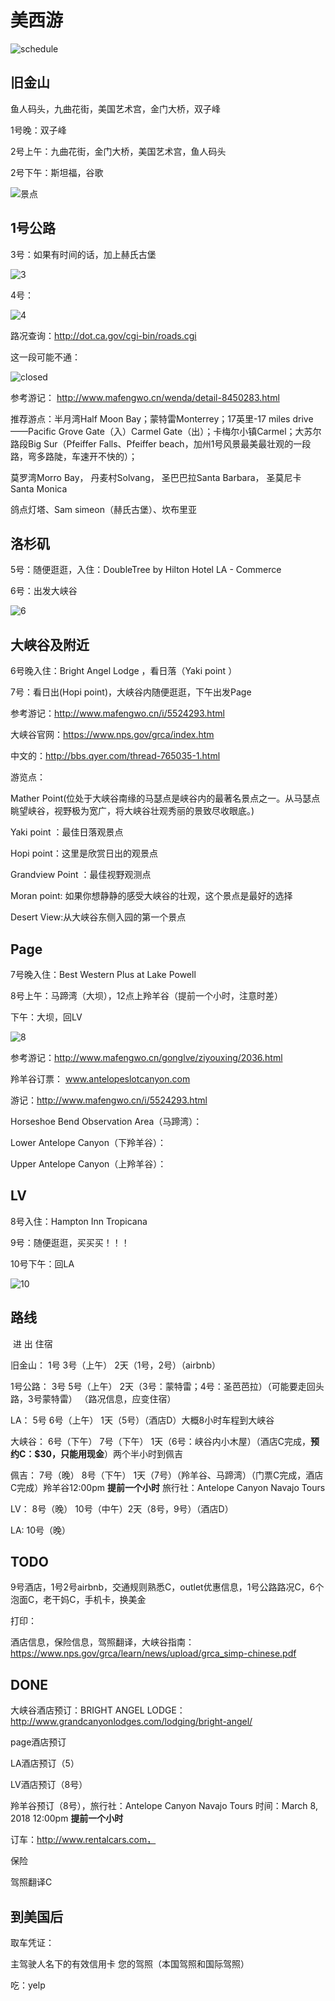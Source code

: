 # 美西游

![schedule](./schedule.png)

## 旧金山

鱼人码头，九曲花街，美国艺术宫，金门大桥，双子峰

1号晚：双子峰

2号上午：九曲花街，金门大桥，美国艺术宫，鱼人码头

2号下午：斯坦福，谷歌

![景点](./SF_1_3.png)

## 1号公路

3号：如果有时间的话，加上赫氏古堡

![3](route1_3.png)

4号：

![4](./route1_4.png)



路况查询：http://dot.ca.gov/cgi-bin/roads.cgi 

这一段可能不通：

![closed](./closed.png)

参考游记： http://www.mafengwo.cn/wenda/detail-8450283.html 

推荐游点：半月湾Half Moon Bay；蒙特雷Monterrey；17英里-17 miles drive——Pacific Grove Gate（入）Carmel Gate（出）；卡梅尔小镇Carmel；大苏尔路段Big Sur（Pfeiffer Falls、Pfeiffer beach，加州1号风景最美最壮观的一段路，弯多路陡，车速开不快的）；

莫罗湾Morro Bay， 丹麦村Solvang，  圣巴巴拉Santa Barbara， 圣莫尼卡 Santa Monica

鸽点灯塔、Sam simeon（赫氏古堡）、坎布里亚

## 洛杉矶

5号：随便逛逛，入住：DoubleTree by Hilton Hotel LA - Commerce

6号：出发大峡谷

![6](./LA2GC_6.png)

## 大峡谷及附近

6号晚入住：Bright Angel Lodge ，看日落（Yaki point ）

7号：看日出(Hopi point)，大峡谷内随便逛逛，下午出发Page



参考游记：http://www.mafengwo.cn/i/5524293.html

大峡谷官网：https://www.nps.gov/grca/index.htm

中文的：http://bbs.qyer.com/thread-765035-1.html

游览点：

Mather Point(位处于大峡谷南缘的马瑟点是峡谷内的最著名景点之一。从马瑟点眺望峡谷，视野极为宽广，将大峡谷壮观秀丽的景致尽收眼底。)

Yaki point ：最佳日落观景点

Hopi point：这里是欣赏日出的观景点

Grandview Point ：最佳视野观测点

Moran point: 如果你想静静的感受大峡谷的壮观，这个景点是最好的选择

Desert View:从大峡谷东侧入园的第一个景点

## Page

7号晚入住：Best Western Plus at Lake Powell

8号上午：马蹄湾（大坝），12点上羚羊谷（提前一个小时，注意时差）

下午：大坝，回LV

![8](./P2LV_8.png)



参考游记：http://www.mafengwo.cn/gonglve/ziyouxing/2036.html

羚羊谷订票： www.antelopeslotcanyon.com

游记：http://www.mafengwo.cn/i/5524293.html

Horseshoe Bend Observation Area（马蹄湾）：

Lower Antelope Canyon（下羚羊谷）：

Upper Antelope Canyon（上羚羊谷）：

## LV

8号入住：Hampton Inn Tropicana

9号：随便逛逛，买买买！！！

10号下午：回LA

![10](./LV2LA_10.PNG)

## 路线

​			进			出			住宿

旧金山：		1号			3号（上午）	2天（1号，2号）（airbnb）

1号公路：	3号			5号（上午）	2天（3号：蒙特雷；4号：圣芭芭拉）（可能要走回头路，3号蒙特雷）								（路况信息，应变住宿）

LA：		5号			6号（上午）	1天（5号）（酒店D）大概8小时车程到大峡谷

大峡谷：		6号（下午）	7号（下午）	1天（6号：峡谷内小木屋）（酒店C完成，**预约C：$30，只能用现金**）两个半小时到佩吉

佩吉：		7号（晚）	8号（下午）	1天（7号）（羚羊谷、马蹄湾）（门票C完成，酒店C完成）羚羊谷12:00pm **提前一个小时** 旅行社：Antelope Canyon Navajo Tours

LV：		8号（晚）	10号（中午）2天（8号，9号）（酒店D）

LA:			10号（晚）

## TODO

9号酒店，1号2号airbnb，交通规则熟悉C，outlet优惠信息，1号公路路况C，6个泡面C，老干妈C，手机卡，换美金

打印：

酒店信息，保险信息，驾照翻译，大峡谷指南： https://www.nps.gov/grca/learn/news/upload/grca_simp-chinese.pdf

## DONE

大峡谷酒店预订：BRIGHT ANGEL LODGE： http://www.grandcanyonlodges.com/lodging/bright-angel/ 

page酒店预订

LA酒店预订（5）

LV酒店预订（8号）

羚羊谷预订（8号），旅行社：Antelope Canyon Navajo Tours 时间：March 8, 2018 12:00pm **提前一个小时**

订车：http://www.rentalcars.com， 

保险

驾照翻译C

## 到美国后

取车凭证：

主驾驶人名下的有效信用卡
您的驾照（本国驾照和国际驾照）

吃：yelp
